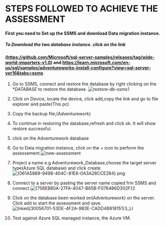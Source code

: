 # STEPS FOLLOWED TO ACHIEVE THE ASSESSMENT
#### First you need to Set up the SSMS and download Data migration instance.  
##### To Download the two database instance. click on the link 
####  (https://github.com/Microsoft/sql-server-samples/releases/tag/wide-world-importers-v1.0) and https://learn.microsoft.com/en-us/sql/samples/adventureworks-install-configure?view=sql-server-ver16&tabs=ssms
1. Go to SSMS, connect and restore the database by right clicking on the **DATABASE* to restore the database. ![restore-db-ssms1](https://github.com/kabirmohd/UNDP_RELIANCE_PROGRAM/assets/139928266/9ce3f5f7-d683-4438-99c0-8311b9ebfe9b)

2. Click on Device, locate the device, click add,copy the link and go to file explorer and paste(This pc)
3. Copy the backup file;(Adventurework)
4. To continue in restoring the database,refresh and click ok. It will show restore successful.
5. click on the Adventurework database
6. Go to Data migration instance, click on the + icon to perform the assessement.![new-assessment](https://github.com/kabirmohd/UNDP_RELIANCE_PROGRAM/assets/139928266/75e8a36d-1db7-4a06-9d17-08b14a111e22)

7. Project a name e.g Adventurework_Database,choose the target server type(Azure SQL database) and click create.![{061A5889-9498-404C-81E6-0A3A28CCE284} png](https://github.com/kabirmohd/UNDP_RELIANCE_PROGRAM/assets/139928266/6a227fcc-6188-4136-91aa-711b191085b1)

8. Connect to a server by pasting the server name copied frm SSMS and connect.![{758EB80A-27FA-4047-B65B-F076486D302F}2](https://github.com/kabirmohd/UNDP_RELIANCE_PROGRAM/assets/139928266/ff24a4d2-e87d-40e0-9bc6-aac1e1a0eced)

9. Click on the database been worked on(Adventurework) on the server. Click add to start the assessment and save.![Inked{30056701-53DE-4F2A-9B3E-CADD4B918151}3_LI](https://github.com/kabirmohd/UNDP_RELIANCE_PROGRAM/assets/139928266/f204a02c-b4bc-415a-8f78-fb85679f8153)

10. Test against Azure SQL managed instance, the Azure VM.
